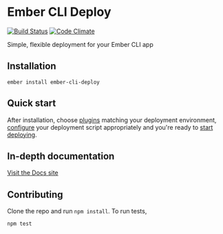 # Ember CLI Deploy
[![Build Status](https://travis-ci.org/ember-cli-deploy/ember-cli-deploy.svg?branch=master)](https://travis-ci.org/ember-cli-deploy/ember-cli-deploy) [![Code Climate](https://codeclimate.com/github/ember-cli-deploy/ember-cli-deploy/badges/gpa.svg)](https://codeclimate.com/github/ember-cli-deploy/ember-cli-deploy)

Simple, flexible deployment for your Ember CLI app

## Installation

```
ember install ember-cli-deploy
```
## Quick start

After installation, choose [plugins](http://ember-cli-deploy.github.io/ember-cli-deploy/docs/v1.0.x/plugins/) matching your deployment environment, [configure](http://ember-cli-deploy.github.io/ember-cli-deploy/docs/v1.0.x/configuration-overview/) your deployment script appropriately and you're ready to [start deploying](http://ember-cli-deploy.github.io/ember-cli-deploy/docs/v1.0.x/usage-overview/).

## In-depth documentation

[Visit the Docs site](http://ember-cli-deploy.github.io/ember-cli-deploy/)

## Contributing

Clone the repo and run `npm install`. To run tests,

    npm test
